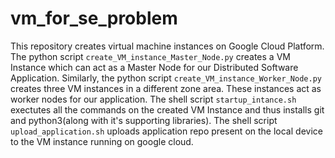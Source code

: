 # vm_for_se_problem

This repository creates virtual machine instances on Google Cloud Platform. The python script `create_VM_instance_Master_Node.py` creates a VM Instance which can act as a Master Node for our Distributed Software Application. Similarly, the python script `create_VM_instance_Worker_Node.py` creates three VM instances in a different zone area. These instances act as worker nodes for our application. The shell script `startup_intance.sh` exectutes all the commands on the created VM Instance and thus installs git and python3(along with it's supporting libraries). The shell script `upload_application.sh` uploads application repo present on the local device to the VM instance running on google cloud.
